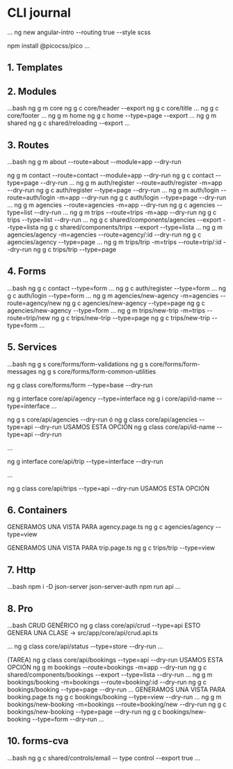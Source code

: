# CLI journal
...
ng new angular-intro --routing true --style scss

npm install @picocss/pico
...

## 1. Templates

## 2. Modules

...bash
ng g m core
ng g c core/header --export
ng g c core/title
...
ng g c core/footer
...
ng g m home
ng g c home --type=page --export
...
ng g m shared
ng g c shared/reloading --export
...

## 3. Routes

...bash
ng g m about --route=about --module=app --dry-run

ng g m contact --route=contact --module=app --dry-run
ng g c contact --type=page --dry-run
...
ng g m auth/register --route=auth/register -m=app --dry-run
ng g c auth/register --type=page --dry-run
...
ng g m auth/login --route=auth/login -m=app --dry-run
ng g c auth/login --type=page --dry-run
...
ng g m agencies --route=agencies -m=app --dry-run
ng g c agencies --type=list --dry-run
...
ng g m trips --route=trips -m=app --dry-run
ng g c trips --type=list --dry-run
...
ng g c shared/components/agencies --export --type=lista
ng g c shared/components/trips --export --type=lista
...
ng g m agencies/agency -m=agencies --route=agency/:id  --dry-run
ng g c agencies/agency --type=page
...
ng g m trips/trip -m=trips --route=trip/:id  --dry-run
ng g c trips/trip --type=page

## 4. Forms

...bash
ng g c contact --type=form
...
ng g c auth/register --type=form
...
ng g c auth/login --type=form
...
ng g m agencies/new-agency -m=agencies --route=agency/new
ng g c agencies/new-agency --type=page
ng g c agencies/new-agency --type=form
...
ng g m trips/new-trip -m=trips --route=trip/new
ng g c trips/new-trip --type=page
ng g c trips/new-trip --type=form
...

## 5. Services

...bash
ng g s core/forms/form-validations
ng g s core/forms/form-messages
ng g s core/forms/form-common-utilities

ng g class core/forms/form --type=base --dry-run



ng g interface core/api/agency --type=interface
ng g i core/api/id-name --type=interface
...

ng g s core/api/agencies --dry-run
ó
ng g class core/api/agencies --type=api --dry-run   USAMOS ESTA OPCIÓN
ng g class core/api/id-name --type=api --dry-run

...

ng g interface core/api/trip --type=interface --dry-run

...

ng g class core/api/trips --type=api --dry-run    USAMOS ESTA OPCIÓN


## 6. Containers

GENERAMOS UNA VISTA PARA agency.page.ts
ng g c agencies/agency --type=view

GENERAMOS UNA VISTA PARA trip.page.ts
ng g c trips/trip --type=view

## 7. Http

...bash
npm i -D json-server json-server-auth
npm run api
...


## 8. Pro

...bash
CRUD GENÉRICO
ng g class core/api/crud --type=api
ESTO GENERA UNA CLASE -> src/app/core/api/crud.api.ts


...
ng g class core/api/status --type=store --dry-run
...

(TAREA)
ng g class core/api/bookings --type=api --dry-run    USAMOS ESTA OPCIÓN
ng g m bookings --route=bookings -m=app --dry-run
ng g c shared/components/bookings --export --type=lista --dry-run
...
ng g m bookings/booking -m=bookings --route=booking/:id  --dry-run
ng g c bookings/booking --type=page --dry-run
...
GENERAMOS UNA VISTA PARA booking.page.ts
ng g c bookings/booking --type=view --dry-run
...
ng g m bookings/new-booking -m=bookings --route=booking/new --dry-run
ng g c bookings/new-booking --type=page --dry-run
ng g c bookings/new-booking --type=form --dry-run
...


## 10. forms-cva

...bash
ng g c shared/controls/email -- type control --export true
...
